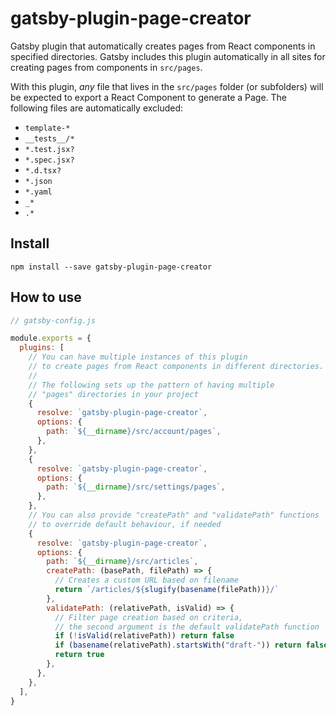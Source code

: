# gatsby-plugin-page-creator

Gatsby plugin that automatically creates pages from React components in specified directories. Gatsby
includes this plugin automatically in all sites for creating pages from components in `src/pages`.

With this plugin, _any_ file that lives in the `src/pages` folder (or subfolders) will be expected to export a React Component to generate a Page. The following files are automatically excluded:

- `template-*`
- `__tests__/*`
- `*.test.jsx?`
- `*.spec.jsx?`
- `*.d.tsx?`
- `*.json`
- `*.yaml`
- `_*`
- `.*`

## Install

`npm install --save gatsby-plugin-page-creator`

## How to use

```javascript
// gatsby-config.js

module.exports = {
  plugins: [
    // You can have multiple instances of this plugin
    // to create pages from React components in different directories.
    //
    // The following sets up the pattern of having multiple
    // "pages" directories in your project
    {
      resolve: `gatsby-plugin-page-creator`,
      options: {
        path: `${__dirname}/src/account/pages`,
      },
    },
    {
      resolve: `gatsby-plugin-page-creator`,
      options: {
        path: `${__dirname}/src/settings/pages`,
      },
    },
    // You can also provide "createPath" and "validatePath" functions
    // to override default behaviour, if needed
    {
      resolve: `gatsby-plugin-page-creator`,
      options: {
        path: `${__dirname}/src/articles`,
        createPath: (basePath, filePath) => {
          // Creates a custom URL based on filename
          return `/articles/${slugify(basename(filePath))}/`
        },
        validatePath: (relativePath, isValid) => {
          // Filter page creation based on criteria,
          // the second argument is the default validatePath function
          if (!isValid(relativePath)) return false
          if (basename(relativePath).startsWith("draft-")) return false
          return true
        },
      },
    },
  ],
}
```
